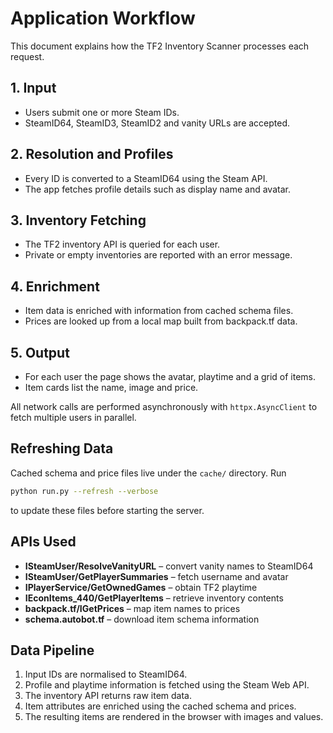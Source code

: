 # Application Workflow

This document explains how the TF2 Inventory Scanner processes each request.

## 1. Input
- Users submit one or more Steam IDs.
- SteamID64, SteamID3, SteamID2 and vanity URLs are accepted.

## 2. Resolution and Profiles
- Every ID is converted to a SteamID64 using the Steam API.
- The app fetches profile details such as display name and avatar.

## 3. Inventory Fetching
- The TF2 inventory API is queried for each user.
- Private or empty inventories are reported with an error message.

## 4. Enrichment
- Item data is enriched with information from cached schema files.
- Prices are looked up from a local map built from backpack.tf data.

## 5. Output
- For each user the page shows the avatar, playtime and a grid of items.
- Item cards list the name, image and price.

All network calls are performed asynchronously with `httpx.AsyncClient` to
fetch multiple users in parallel.

## Refreshing Data

Cached schema and price files live under the `cache/` directory. Run

```bash
python run.py --refresh --verbose
```

to update these files before starting the server.

## APIs Used

- **ISteamUser/ResolveVanityURL** – convert vanity names to SteamID64
- **ISteamUser/GetPlayerSummaries** – fetch username and avatar
- **IPlayerService/GetOwnedGames** – obtain TF2 playtime
- **IEconItems_440/GetPlayerItems** – retrieve inventory contents
- **backpack.tf/IGetPrices** – map item names to prices
- **schema.autobot.tf** – download item schema information

## Data Pipeline

1. Input IDs are normalised to SteamID64.
2. Profile and playtime information is fetched using the Steam Web API.
3. The inventory API returns raw item data.
4. Item attributes are enriched using the cached schema and prices.
5. The resulting items are rendered in the browser with images and values.
